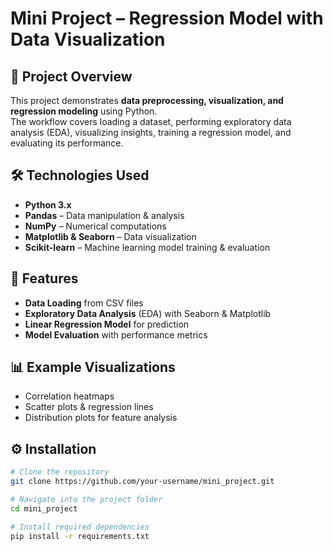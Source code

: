 # Mini Project – Regression Model with Data Visualization

## 📌 Project Overview
This project demonstrates **data preprocessing, visualization, and regression modeling** using Python.  
The workflow covers loading a dataset, performing exploratory data analysis (EDA), visualizing insights, training a regression model, and evaluating its performance.

## 🛠️ Technologies Used
- **Python 3.x**
- **Pandas** – Data manipulation & analysis
- **NumPy** – Numerical computations
- **Matplotlib & Seaborn** – Data visualization
- **Scikit-learn** – Machine learning model training & evaluation


## 🚀 Features
- **Data Loading** from CSV files  
- **Exploratory Data Analysis** (EDA) with Seaborn & Matplotlib  
- **Linear Regression Model** for prediction  
- **Model Evaluation** with performance metrics  

## 📊 Example Visualizations
- Correlation heatmaps  
- Scatter plots & regression lines  
- Distribution plots for feature analysis  

## ⚙️ Installation
```bash
# Clone the repository
git clone https://github.com/your-username/mini_project.git

# Navigate into the project folder
cd mini_project

# Install required dependencies
pip install -r requirements.txt


